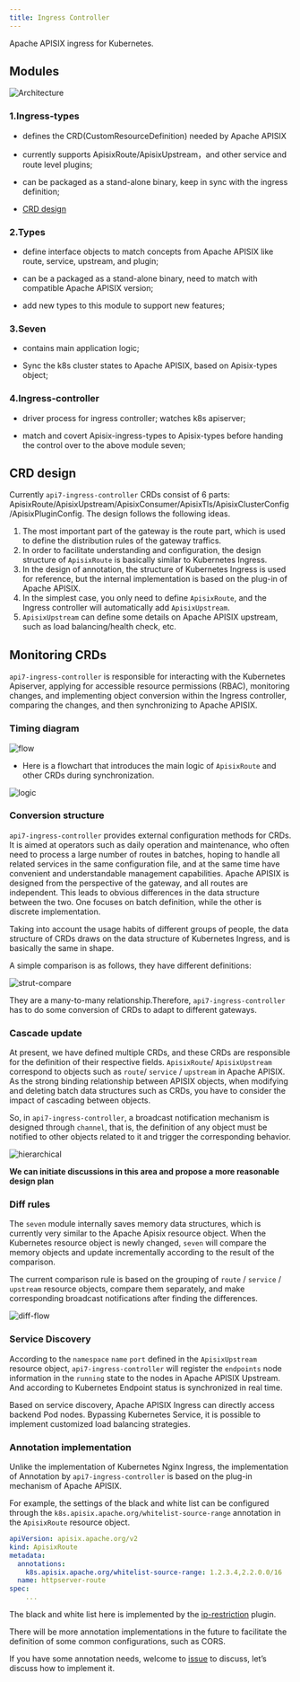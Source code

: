 ```yaml
---
title: Ingress Controller
---
```


<!--
#
# Licensed to the Apache Software Foundation (ASF) under one or more
# contributor license agreements.  See the NOTICE file distributed with
# this work for additional information regarding copyright ownership.
# The ASF licenses this file to You under the Apache License, Version 2.0
# (the "License"); you may not use this file except in compliance with
# the License.  You may obtain a copy of the License at
#
#     http://www.apache.org/licenses/LICENSE-2.0
#
# Unless required by applicable law or agreed to in writing, software
# distributed under the License is distributed on an "AS IS" BASIS,
# WITHOUT WARRANTIES OR CONDITIONS OF ANY KIND, either express or implied.
# See the License for the specific language governing permissions and
# limitations under the License.
#
-->

Apache APISIX ingress for Kubernetes.

## Modules

![Architecture](../../assets/images/modules.png)

### 1.Ingress-types

- defines the CRD(CustomResourceDefinition) needed by Apache APISIX

- currently supports ApisixRoute/ApisixUpstream，and other service and route level plugins;

- can be packaged as a stand-alone binary, keep in sync with the ingress definition;

- [CRD design](https://github.com/apache/api7-ingress-controller/issues/3)

### 2.Types

- define interface objects to match concepts from Apache APISIX like route, service, upstream, and plugin;

- can be a packaged as a stand-alone binary, need to match with compatible Apache APISIX version;

- add new types to this module to support new features;

### 3.Seven

- contains main application logic;

- Sync the k8s cluster states to Apache APISIX, based on Apisix-types object;

### 4.Ingress-controller

- driver process for ingress controller; watches k8s apiserver;

- match and covert Apisix-ingress-types to Apisix-types before handing the control over to the above module seven;

## CRD design

Currently `api7-ingress-controller` CRDs consist of 6 parts: ApisixRoute/ApisixUpstream/ApisixConsumer/ApisixTls/ApisixClusterConfig/ApisixPluginConfig. The design follows the following ideas.

1. The most important part of the gateway is the route part, which is used to define the distribution rules of the gateway traffics.
2. In order to facilitate understanding and configuration, the design structure of `ApisixRoute` is basically similar to Kubernetes Ingress.
3. In the design of annotation, the structure of Kubernetes Ingress is used for reference, but the internal implementation is based on the plug-in of Apache APISIX.
5. In the simplest case, you only need to define `ApisixRoute`, and the Ingress controller will automatically add `ApisixUpstream`.
7. `ApisixUpstream` can define some details on Apache APISIX upstream, such as load balancing/health check, etc.

## Monitoring CRDs

`api7-ingress-controller` is responsible for interacting with the Kubernetes Apiserver, applying for accessible resource permissions (RBAC), monitoring changes, and implementing object conversion within the Ingress controller, comparing the changes, and then synchronizing to Apache APISIX.

### Timing diagram

![flow](../../assets/images/flow.png)

* Here is a flowchart that introduces the main logic of `ApisixRoute` and other CRDs during synchronization.

![logic](../../assets/images/sync-logic-controller.png)

### Conversion structure

`api7-ingress-controller` provides external configuration methods for CRDs. It is aimed at operators such as daily operation and maintenance, who often need to process a large number of routes in batches, hoping to handle all related services in the same configuration file, and at the same time have convenient and understandable management capabilities. Apache APISIX is designed from the perspective of the gateway, and all routes are independent. This leads to obvious differences in the data structure between the two. One focuses on batch definition, while the other is discrete implementation.

Taking into account the usage habits of different groups of people, the data structure of CRDs draws on the data structure of Kubernetes Ingress, and is basically the same in shape.

A simple comparison is as follows, they have different definitions:

![strut-compare](../../assets/images/struct-compare.png)

They are a many-to-many relationship.Therefore, `api7-ingress-controller` has to do some conversion of CRDs to adapt to different gateways.

### Cascade update

At present, we have defined multiple CRDs, and these CRDs are responsible for the definition of their respective fields. `ApisixRoute`/ `ApisixUpstream` correspond to objects such as `route`/ `service` / `upstream` in Apache APISIX. As the strong binding relationship between APISIX objects, when modifying and deleting batch data structures such as CRDs, you have to consider the impact of cascading between objects.

So, in `api7-ingress-controller`, a broadcast notification mechanism is designed through `channel`, that is, the definition of any object must be notified to other objects related to it and trigger the corresponding behavior.

![hierarchical](../../assets/images/cascade-update.png)

**We can initiate discussions in this area and propose a more reasonable design plan**

### Diff rules

The `seven` module internally saves memory data structures, which is currently very similar to the Apache Apisix resource object. When the Kubernetes resource object is newly changed, `seven` will compare the memory objects and update incrementally according to the result of the comparison.

The current comparison rule is based on the grouping of `route` / `service` / `upstream` resource objects, compare them separately, and make corresponding broadcast notifications after finding the differences.

![diff-flow](../../assets/images/diff-rules.png)

### Service Discovery

According to the `namespace` `name` `port` defined in the `ApisixUpstream` resource object, `api7-ingress-controller` will register the `endpoints` node information in the `running` state to the nodes in Apache APISIX Upstream. And according to Kubernetes Endpoint status is synchronized in real time.

Based on service discovery, Apache APISIX Ingress can directly access backend Pod nodes. Bypassing Kubernetes Service, it is possible to implement customized load balancing strategies.

### Annotation implementation

Unlike the implementation of Kubernetes Nginx Ingress, the implementation of Annotation by `api7-ingress-controller` is based on the plug-in mechanism of Apache APISIX.

For example, the settings of the black and white list can be configured through the `k8s.apisix.apache.org/whitelist-source-range` annotation in the `ApisixRoute` resource object.

```yaml
apiVersion: apisix.apache.org/v2
kind: ApisixRoute
metadata:
  annotations:
    k8s.apisix.apache.org/whitelist-source-range: 1.2.3.4,2.2.0.0/16
  name: httpserver-route
spec:
    ...
```

The black and white list here is implemented by the [ip-restriction](https://github.com/apache/apisix/blob/master/docs/en/latest/plugins/ip-restriction.md) plugin.

There will be more annotation implementations in the future to facilitate the definition of some common configurations, such as CORS.

If you have some annotation needs, welcome to [issue](https://github.com/apache/api7-ingress-controller/issues) to discuss, let’s discuss how to implement it.
